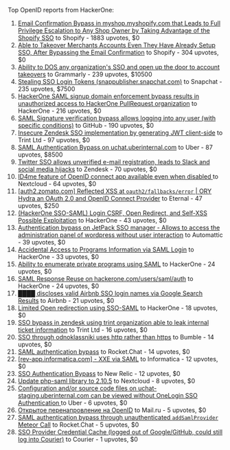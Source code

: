 Top OpenID reports from HackerOne:

1. [Email Confirmation Bypass in myshop.myshopify.com that Leads to Full Privilege Escalation to Any Shop Owner by Taking Advantage of the Shopify SSO](https://hackerone.com/reports/791775) to Shopify - 1883 upvotes, $0
2. [Able to Takeover Merchants Accounts Even They Have Already Setup SSO, After Bypassing the Email Confirmation](https://hackerone.com/reports/796956) to Shopify - 304 upvotes, $0
3. [Ability to DOS any organization's SSO and open up the door to account takeovers](https://hackerone.com/reports/976603) to Grammarly - 239 upvotes, $10500
4. [Stealing SSO Login Tokens (snappublisher.snapchat.com)](https://hackerone.com/reports/265943) to Snapchat - 235 upvotes, $7500
5. [HackerOne SAML signup domain enforcement bypass results in unauthorized access to HackerOne PullRequest organization](https://hackerone.com/reports/2101076) to HackerOne - 216 upvotes, $0
6. [SAML Signature verification bypass allows logging into any user (with specific conditions)](https://hackerone.com/reports/2579939) to GitHub - 190 upvotes, $0
7. [Insecure Zendesk SSO implementation by generating JWT client-side](https://hackerone.com/reports/638635) to Trint Ltd - 97 upvotes, $0
8. [SAML Authentication Bypass on uchat.uberinternal.com](https://hackerone.com/reports/223014) to Uber - 87 upvotes, $8500
9. [Twitter SSO allows unverified e-mail registration, leads to Slack and social media hijacks](https://hackerone.com/reports/235139) to Zendesk - 70 upvotes, $0
10. [ID4me feature of OpenID connect app available even when disabled ](https://hackerone.com/reports/2376929) to Nextcloud - 64 upvotes, $0
11. [[auth2.zomato.com] Reflected XSS at `oauth2/fallbacks/error` | ORY Hydra an OAuth 2.0 and OpenID Connect Provider](https://hackerone.com/reports/456333) to Eternal - 47 upvotes, $250
12. [(HackerOne SSO-SAML) Login CSRF, Open Redirect, and Self-XSS Possible Exploitation](https://hackerone.com/reports/171398) to HackerOne - 43 upvotes, $0
13. [Authentication bypass on JetPack SSO manager - Allows to access the administration panel of wordpress without user interaction](https://hackerone.com/reports/2037902) to Automattic - 39 upvotes, $0
14. [Accidental Access to Programs Information via SAML Login](https://hackerone.com/reports/438306) to HackerOne - 33 upvotes, $0
15. [Ability to enumerate private programs using SAML](https://hackerone.com/reports/167828) to HackerOne - 24 upvotes, $0
16. [SAML Response Reuse on hackerone.com/users/saml/auth](https://hackerone.com/reports/888930) to HackerOne - 24 upvotes, $0
17. [████ discloses valid Airbnb SSO login names via Google Search Results](https://hackerone.com/reports/161659) to Airbnb - 21 upvotes, $0
18. [Limited Open redirection using SSO-SAML](https://hackerone.com/reports/178345) to HackerOne - 18 upvotes, $0
19. [SSO bypass in zendesk using trint organization able to leak internal ticket information](https://hackerone.com/reports/734936) to Trint Ltd - 16 upvotes, $0
20. [SSO through odnoklassniki uses http rather than https](https://hackerone.com/reports/703759) to Bumble - 14 upvotes, $0
21. [SAML authentication bypass](https://hackerone.com/reports/812064) to Rocket.Chat - 14 upvotes, $0
22. [[rev-app.informatica.com] - XXE via SAML](https://hackerone.com/reports/106865) to Informatica - 12 upvotes, $0
23. [SSO Authentication Bypass](https://hackerone.com/reports/168108) to New Relic - 12 upvotes, $0
24. [Update php-saml library to 2.10.5](https://hackerone.com/reports/213789) to Nextcloud - 8 upvotes, $0
25. [Configuration and/or source code files on uchat-staging.uberinternal.com can be viewed without OneLogin SSO Authentication ](https://hackerone.com/reports/298990) to Uber - 6 upvotes, $0
26. [Открытое перенапровление на OpenID](https://hackerone.com/reports/241484) to Mail.ru - 5 upvotes, $0
27. [SAML authentication bypass through unauthenticated `addSamlProvider` Meteor Call](https://hackerone.com/reports/1049375) to Rocket.Chat - 5 upvotes, $0
28. [SSO Provider Credential Cache (logged out of Google/GitHub, could still log into Courier)](https://hackerone.com/reports/880730) to Courier - 1 upvotes, $0
